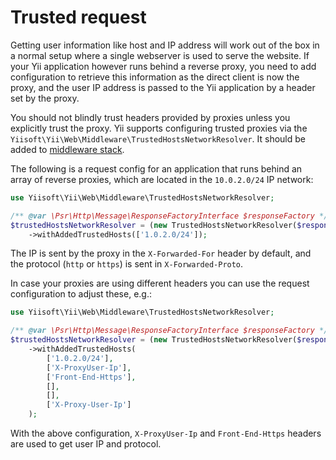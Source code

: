 # Trusted request

Getting user information like host and IP address will work out of the box in a normal setup where a single webserver
is used to serve the website. If your Yii application however runs behind a reverse proxy, you need to add
configuration to retrieve this information as the direct client is now the proxy, and the user IP address is passed to
the Yii application by a header set by the proxy.

You should not blindly trust headers provided by proxies unless you explicitly trust the proxy.
Yii supports configuring trusted proxies via the `Yiisoft\Yii\Web\Middleware\TrustedHostsNetworkResolver`.
It should be added to [middleware stack](../structure/middleware.md).

The following is a request config for an application that runs behind an array of reverse proxies,
which are located in the `10.0.2.0/24` IP network:

```php
use Yiisoft\Yii\Web\Middleware\TrustedHostsNetworkResolver;

/** @var \Psr\Http\Message\ResponseFactoryInterface $responseFactory */
$trustedHostsNetworkResolver = (new TrustedHostsNetworkResolver($responseFactory))
    ->withAddedTrustedHosts(['1.0.2.0/24']);
```

The IP is sent by the proxy in the `X-Forwarded-For` header by default, and the protocol (`http` or `https`) is sent in
`X-Forwarded-Proto`.

In case your proxies are using different headers you can use the request configuration to adjust these, e.g.:

```php
use Yiisoft\Yii\Web\Middleware\TrustedHostsNetworkResolver;

/** @var \Psr\Http\Message\ResponseFactoryInterface $responseFactory */
$trustedHostsNetworkResolver = (new TrustedHostsNetworkResolver($responseFactory))
    ->withAddedTrustedHosts(
        ['1.0.2.0/24'],
        ['X-ProxyUser-Ip'],
        ['Front-End-Https'],
        [],
        [],
        ['X-Proxy-User-Ip']
    );
```

With the above configuration, `X-ProxyUser-Ip` and `Front-End-Https` headers are used to get user IP and protocol.
